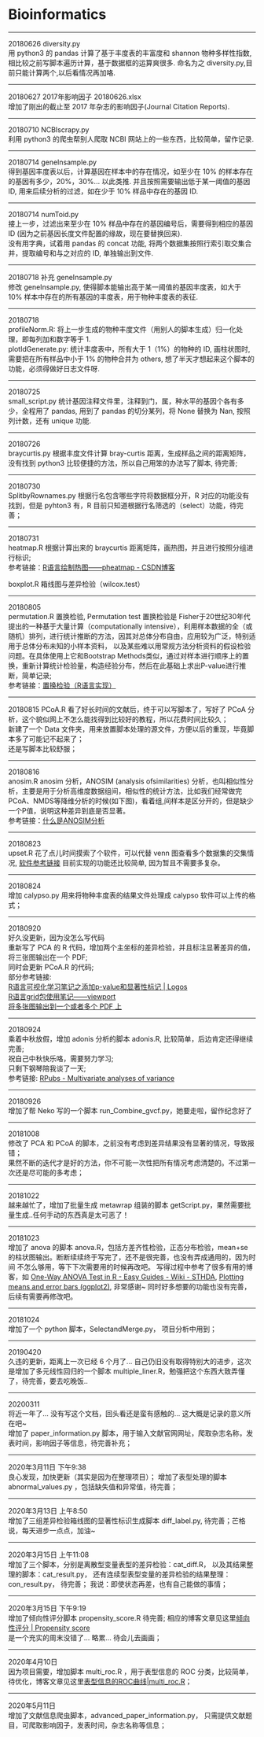 # Bioinformatics

***
20180626  diversity.py  
用 python3 的 pandas 计算了基于丰度表的丰富度和 shannon 物种多样性指数,相比较之前写脚本遍历计算，基于数据框的运算爽很多. 命名为之 diversity.py,目前只能计算两个,以后看情况再加咯.

***
20180627  2017年影响因子 20180626.xlsx  
增加了刚出的截止至 2017 年杂志的影响因子(Journal Citation Reports).

***
20180710  NCBIscrapy.py  
利用 python3 的爬虫帮别人爬取 NCBI 网站上的一些东西，比较简单，留作记录.

***
20180714  geneInsample.py  
得到基因丰度表以后，计算基因在样本中的存在情况，如至少在 10% 的样本存在的基因有多少，20%，30%... 以此类推.
并且按照需要输出低于某一阈值的基因 ID, 用来后续分析的过滤，如在少于 10% 样品中存在的基因 ID.  

***
20180714  numToid.py  
接上一步，过滤出来至少在 10% 样品中存在的基因编号后，需要得到相应的基因 ID (因为之前基因长度文件配置的缘故，现在要替换回来).  
没有用字典，试着用 pandas 的 concat 功能, 将两个数据集按照行索引取交集合并，提取编号和与之对应的 ID, 单独输出到文件.  

***
20180718 补充 geneInsample.py  
修改 geneInsample.py, 使得脚本能输出高于某一阈值的基因丰度表，如大于 10% 样本中存在的所有基因的丰度表，用于物种丰度表的表征.  

***
20180718  
profileNorm.R: 将上一步生成的物种丰度文件（用别人的脚本生成）归一化处理，即每列加和数字等于 1.  
plotIdGenerate.py: 统计丰度表中，所有大于 1（1%）的物种的 ID, 画柱状图时, 需要把在所有样品中小于 1% 的物种合并为 others, 想了半天才想起来这个脚本的功能，必须得做好日志文件呀.  

***
20180725  
small_script.py 统计基因注释文件里，注释到门，属，种水平的基因个各有多少，全程用了 pandas, 用到了 pandas 的切分某列，将 None 替换为 Nan, 按照列计数，还有 unique 功能.  

***
20180726  
braycurtis.py 根据丰度文件计算 bray-curtis 距离，生成样品之间的距离矩阵，没有找到 python3 比较便捷的方法，所以自己用笨的办法写了脚本, 待完善;

***
20180730  
SplitbyRownames.py 根据行名包含哪些字符将数据框分开，R 对应的功能没有找到，但是 pyhton3 有，R 目前只知道根据行名筛选的（select）功能，待完善；  

***
20180731  
heatmap.R 根据计算出来的 braycurtis 距离矩阵，画热图，并且进行按照分组进行标识;  
参考链接：[R语言绘制热图——pheatmap - CSDN博客](https://blog.csdn.net/sinat_38163598/article/details/72770404)  

boxplot.R 箱线图与差异检验（wilcox.test）  

***  
20180805  
permutation.R 置换检验, Permutation test 置换检验是 Fisher于20世纪30年代提出的一种基于大量计算（computationally intensive），利用样本数据的全（或随机）排列，进行统计推断的方法，因其对总体分布自由，应用较为广泛，特别适用于总体分布未知的小样本资料， 以及某些难以用常规方法分析资料的假设检验问题。在具体使用上它和Bootstrap Methods类似，通过对样本进行顺序上的置换，重新计算统计检验量，构造经验分布，然后在此基础上求出P-value进行推断，简单记录;    
参考链接：[置换检验（R语言实现）](https://blog.csdn.net/zhouyijun888/article/details/69524200)  

***
20180815
PCoA.R 看了好长时间的文献后，终于可以写脚本了，写好了 PCoA 分析，这个貌似网上不怎么能找得到比较好的教程，所以花费时间比较久；  
新建了一个 Data 文件夹，用来放置脚本处理的源文件，方便以后的重现，毕竟脚本多了可能记不起来了；  
还是写脚本比较舒服；  

***
20180816  
anosim.R  anosim 分析，ANOSIM (analysis ofsimilarities) 分析，也叫相似性分析，主要是用于分析高维度数据组间，相似性的统计方法，比如我们经常做完PCoA、NMDS等降维分析的时候(如下图)，看着组,间样本是区分开的，但是缺少一个P值，说明这种差异到底是否显著。  
参考链接：[什么是ANOSIM分析](http://www.360doc.com/content/18/0113/21/33459258_721682039.shtml)

***
20180823  
upset.R 花了点儿时间摸索了个软件，可以代替 venn 图查看多个数据集的交集情况, [软件参考链接](http://caleydo.org/tools/upset/) 目前实现的功能还比较简单, 因为暂且不需要多复杂。  

***  
20180824  
增加 calypso.py 用来将物种丰度表的结果文件处理成 calypso 软件可以上传的格式；  

***
20180920  
好久没更新，因为没怎么写代码  
重新写了 PCA 的 R 代码，增加两个主坐标的差异检验，并且标注显著差异的值，将三张图输出在一个 PDF;  
同时会更新 PCoA.R 的代码;  
部分参考链接:  
[R语言可视化学习笔记之添加p-value和显著性标记 | Logos](https://ytlogos.github.io/2017/06/25/R%E8%AF%AD%E8%A8%80%E5%8F%AF%E8%A7%86%E5%8C%96%E5%AD%A6%E4%B9%A0%E7%AC%94%E8%AE%B0%E4%B9%8B%E6%B7%BB%E5%8A%A0p-value%E5%92%8C%E6%98%BE%E8%91%97%E6%80%A7%E6%A0%87%E8%AE%B0/)  
[R语言grid包使用笔记——viewport](https://blog.csdn.net/vivihe0/article/details/47188329)  
[将多张图输出到一个或者多个 PDF 上](http://www.sthda.com/english/articles/24-ggpubr-publication-ready-plots/81-ggplot2-easy-way-to-mix-multiple-graphs-on-the-same-page/)  

***
20180924  
乘着中秋放假，增加 adonis 分析的脚本 adonis.R, 比较简单，后边肯定还得继续完善;  
祝自己中秋快乐咯，需要努力学习;  
只剩下钢琴陪我谈了一天;  
参考链接: [RPubs - Multivariate analyses of variance](https://rpubs.com/collnell/manova)  

***
20180926  
增加了帮 Neko 写的一个脚本 run_Combine_gvcf.py，她要走啦，留作纪念好了  

***
20181008  
修改了 PCA 和 PCoA 的脚本，之前没有考虑到差异结果没有显著的情况，导致报错；  
果然不断的迭代才是好的方法，你不可能一次性把所有情况考虑清楚的。不过第一次还是尽可能的多考虑；  

***  
20181022  
越来越忙了，增加了批量生成 metawrap 组装的脚本 getScript.py，果然需要批量生成..任何手动的东西真是太可恶了！  

***  
20181023  
增加了 anova 的脚本 anova.R，包括方差齐性检验，正态分布检验，mean+se 的柱状图输出。断断续续终于写完了，还不是很完善，也没有弄成通用的，因为时间
不怎么够用，等下下次需要用的时候再改吧。 写得过程中参考了很多有用的博客，如 [One-Way ANOVA Test in R - Easy Guides - Wiki - STHDA](http://www.sthda.com/english/wiki/one-way-anova-test-in-r), [Plotting means and error bars (ggplot2)](http://www.cookbook-r.com/Graphs/Plotting_means_and_error_bars_(ggplot2)/), 非常感谢~ 同时好多想要的功能也没有完善，后续有需要再修改吧。  

***  
20181024  
增加了一个 python 脚本，SelectandMerge.py， 项目分析中用到；  

***  
20190420  
久违的更新，距离上一次已经 6 个月了... 自己仍旧没有取得特别大的进步，这次是增加了多元线性回归的一个脚本 multiple_liner.R，勉强把这个东西大致弄懂了，待完善，要去吃晚饭..  

***  
20200311  
将近一年了... 没有写这个文档，回头看还是蛮有感触的... 这大概是记录的意义所在吧~  
增加了 paper_information.py 脚本，用于输入文献官网网址，爬取杂志名称，发表时间，影响因子等信息，待完善补充；  

***  
2020年3月11日 下午9:38  
良心发现，加快更新（其实是因为在整理项目）； 增加了表型处理的脚本 abnormal_values.py ，包括缺失值和异常值，待完善；  


***  
2020年3月13日 上午8:50  
增加了三组差异检验箱线图的显著性标识生成脚本 diff_label.py, 待完善；芒格说，每天进步一点点，加油~  

   
***  
2020年3月15日 上午11:08  
增加了三个脚本，分别是离散型变量表型的差异检验：cat_diff.R， 以及其结果整理的脚本：cat_result.py， 还有连续型表型变量的差异检验的结果整理：con_result.py， 待完善； 我说：即使状态再差，也有自己能做的事情；  

***  
2020年3月15日 下午9:19  
增加了倾向性评分脚本 propensity_score.R 待完善; 相应的博客文章见这里[倾向性评分 | Propensity score](https://nonewood.github.io/2020/03/15/propensity-score/)  
是一个充实的周末没错了... 略累... 待会儿去画画；  

***  
2020年4月10日  
因为项目需要，增加脚本 multi_roc.R ，用于表型信息的 ROC 分类，比较简单，待优化，博客文章见这里[表型信息的ROC曲线|multi_roc.R](https://nonewood.github.io/2020/04/10/phenotype-roc/)； 

***  
2020年5月11日  
增加了文献信息爬虫脚本，advanced_paper_information.py， 只需提供文献题目，可爬取影响因子，发表时间，杂志名称等信息；
